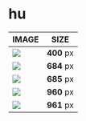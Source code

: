 # hu

| IMAGE | SIZE |
|-------|:----:|
| ![](images/fmd_hu_400x300.jpg) | **400** px |
| ![](images/fmd_hu_684x600.jpg) | **684** px |
| ![](images/fmd_hu_685x600.jpg) | **685** px |
| ![](images/fmd_hu_960x800.jpg) | **960** px |
| ![](images/fmd_hu_961x800.jpg) | **961** px |
